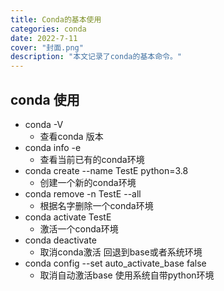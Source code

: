 ```yaml
---
title: Conda的基本使用
categories: conda
date: 2022-7-11
cover: "封面.png"
description: "本文记录了conda的基本命令。"
---
```



## conda 使用

+ conda -V
  + 查看conda 版本
+ conda info -e
  + 查看当前已有的conda环境
+ conda create --name TestE python=3.8
  + 创建一个新的conda环境
+ conda remove -n TestE --all
  + 根据名字删除一个conda环境
+ conda activate TestE
  + 激活一个conda环境
+ conda deactivate
  + 取消conda激活 回退到base或者系统环境
+ conda config --set auto_activate_base false
  + 取消自动激活base 使用系统自带python环境
